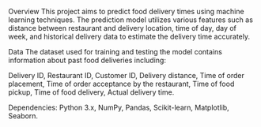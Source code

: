 Overview
This project aims to predict food delivery times using machine learning techniques. The prediction model utilizes various features such as distance between restaurant and delivery location, time of day, day of week, and historical delivery data to estimate the delivery time accurately.

Data
The dataset used for training and testing the model contains information about past food deliveries including:

Delivery ID,
Restaurant ID,
Customer ID,
Delivery distance,
Time of order placement,
Time of order acceptance by the restaurant,
Time of food pickup,
Time of food delivery,
Actual delivery time.

Dependencies:
Python 3.x,
NumPy,
Pandas,
Scikit-learn,
Matplotlib,
Seaborn.
